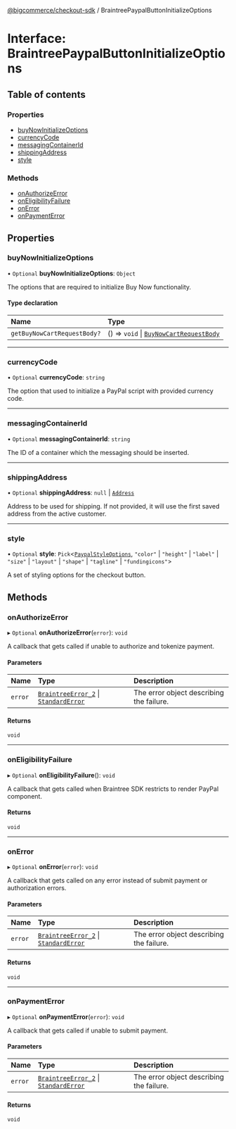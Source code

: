 [@bigcommerce/checkout-sdk](../README.md) / BraintreePaypalButtonInitializeOptions

# Interface: BraintreePaypalButtonInitializeOptions

## Table of contents

### Properties

- [buyNowInitializeOptions](BraintreePaypalButtonInitializeOptions.md#buynowinitializeoptions)
- [currencyCode](BraintreePaypalButtonInitializeOptions.md#currencycode)
- [messagingContainerId](BraintreePaypalButtonInitializeOptions.md#messagingcontainerid)
- [shippingAddress](BraintreePaypalButtonInitializeOptions.md#shippingaddress)
- [style](BraintreePaypalButtonInitializeOptions.md#style)

### Methods

- [onAuthorizeError](BraintreePaypalButtonInitializeOptions.md#onauthorizeerror)
- [onEligibilityFailure](BraintreePaypalButtonInitializeOptions.md#oneligibilityfailure)
- [onError](BraintreePaypalButtonInitializeOptions.md#onerror)
- [onPaymentError](BraintreePaypalButtonInitializeOptions.md#onpaymenterror)

## Properties

### buyNowInitializeOptions

• `Optional` **buyNowInitializeOptions**: `Object`

The options that are required to initialize Buy Now functionality.

#### Type declaration

| Name | Type |
| :------ | :------ |
| `getBuyNowCartRequestBody?` | () => `void` \| [`BuyNowCartRequestBody`](BuyNowCartRequestBody.md) |

___

### currencyCode

• `Optional` **currencyCode**: `string`

The option that used to initialize a PayPal script with provided currency code.

___

### messagingContainerId

• `Optional` **messagingContainerId**: `string`

The ID of a container which the messaging should be inserted.

___

### shippingAddress

• `Optional` **shippingAddress**: ``null`` \| [`Address`](Address.md)

Address to be used for shipping.
If not provided, it will use the first saved address from the active customer.

___

### style

• `Optional` **style**: `Pick`<[`PaypalStyleOptions`](PaypalStyleOptions.md), ``"color"`` \| ``"height"`` \| ``"label"`` \| ``"size"`` \| ``"layout"`` \| ``"shape"`` \| ``"tagline"`` \| ``"fundingicons"``\>

A set of styling options for the checkout button.

## Methods

### onAuthorizeError

▸ `Optional` **onAuthorizeError**(`error`): `void`

A callback that gets called if unable to authorize and tokenize payment.

#### Parameters

| Name | Type | Description |
| :------ | :------ | :------ |
| `error` | [`BraintreeError_2`](BraintreeError_2.md) \| [`StandardError`](../classes/StandardError.md) | The error object describing the failure. |

#### Returns

`void`

___

### onEligibilityFailure

▸ `Optional` **onEligibilityFailure**(): `void`

 A callback that gets called when Braintree SDK restricts to render PayPal component.

#### Returns

`void`

___

### onError

▸ `Optional` **onError**(`error`): `void`

A callback that gets called on any error instead of submit payment or authorization errors.

#### Parameters

| Name | Type | Description |
| :------ | :------ | :------ |
| `error` | [`BraintreeError_2`](BraintreeError_2.md) \| [`StandardError`](../classes/StandardError.md) | The error object describing the failure. |

#### Returns

`void`

___

### onPaymentError

▸ `Optional` **onPaymentError**(`error`): `void`

A callback that gets called if unable to submit payment.

#### Parameters

| Name | Type | Description |
| :------ | :------ | :------ |
| `error` | [`BraintreeError_2`](BraintreeError_2.md) \| [`StandardError`](../classes/StandardError.md) | The error object describing the failure. |

#### Returns

`void`
